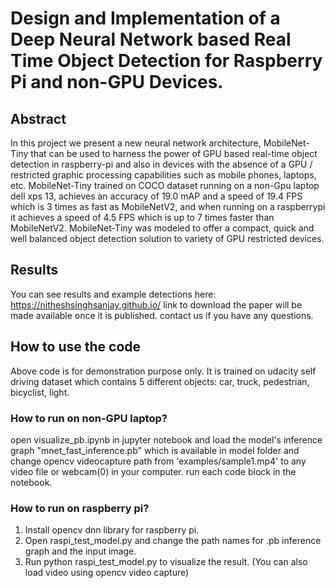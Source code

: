 # Design and Implementation of a Deep Neural Network based Real Time Object Detection for Raspberry Pi and non-GPU Devices.
## Abstract
In this project we present a new neural network architecture, MobileNet-Tiny that can be used to harness the power of GPU based real-time object detection in raspberry-pi and also in devices with the absence of a GPU / restricted graphic processing capabilities such as mobile phones, laptops, etc. MobileNet-Tiny trained on COCO dataset running on a non-Gpu laptop dell xps 13, achieves an accuracy of 19.0 mAP and a speed of 19.4 FPS which is 3 times as fast as MobileNetV2, and when running on a raspberrypi it achieves a speed of 4.5 FPS which is up to 7 times faster than MobileNetV2. MobileNet-Tiny was modeled to offer a compact, quick and well balanced object detection solution to variety of GPU restricted devices.

## Results
You can see results and example detections here: https://nitheshsinghsanjay.github.io/
link to download the paper will be made available once it is published. contact us if you have any questions.

## How to use the code
Above code is for demonstration purpose only. It is trained on udacity self driving dataset which contains 5 different objects: car, truck, pedestrian, bicyclist, light.

### How to run on non-GPU laptop? 
open visualize_pb.ipynb in jupyter notebook and load the model's inference graph "mnet_fast_inference.pb" which is available in model folder and change opencv videocapture path from 'examples/sample1.mp4' to any video file or webcam(0) in your computer. run each code block in the notebook.

### How to run on raspberry pi?
1. Install opencv dnn library for raspberry pi.
2. Open raspi_test_model.py and change the path names for .pb inference graph and the input image. 
3. Run python raspi_test_model.py to visualize the result.
(You can also load video using opencv video capture)
